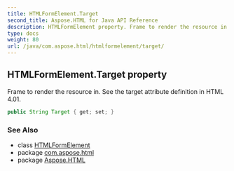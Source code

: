 ```yaml
---
title: HTMLFormElement.Target
second_title: Aspose.HTML for Java API Reference
description: HTMLFormElement property. Frame to render the resource in. See the target attribute definition in HTML 4.01
type: docs
weight: 80
url: /java/com.aspose.html/htmlformelement/target/
---
```

## HTMLFormElement.Target property

Frame to render the resource in. See the target attribute definition in HTML 4.01.

```java
public String Target { get; set; }
```

### See Also

* class [HTMLFormElement](../)
* package [com.aspose.html](../../htmlformelement/)
* package [Aspose.HTML](../../../)
